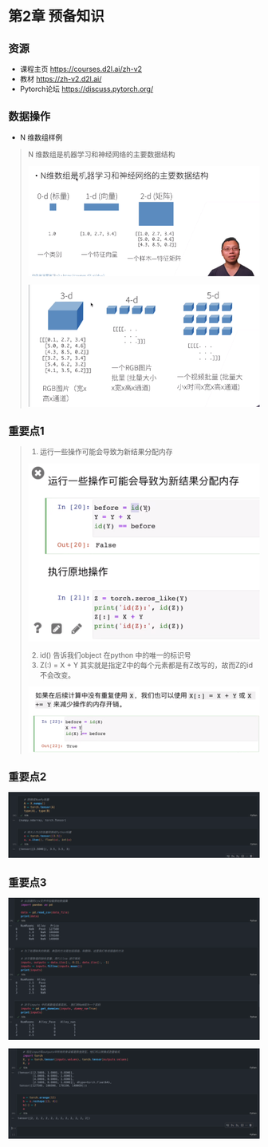 # 第2章 预备知识

## 资源

- 课程主页 https://courses.d2l.ai/zh-v2
- 教材 https://zh-v2.d2l.ai/
- Pytorch论坛 https://discuss.pytorch.org/



## 数据操作

- N 维数组样例
> N 维数组是机器学习和神经网络的主要数据结构
>
> 
>
> ![image-20230302093156474](images/image-20230302093156474.png)
>
> 
>
> ![image-20230302093456544](images/image-20230302093456544.png)





## 重要点1

> 1. 运行一些操作可能会导致为新结果分配内存
>
> ![image-20230304113240049](images/image-20230304113240049.png)
>
> 
>
> 2. id() 告诉我们object 在python 中的唯一的标识号
> 3. Z(:) = X + Y 其实就是指定Z中的每个元素都是有Z改写的，故而Z的id不会改变。
>
> ![image-20230304113658852](images/image-20230304113658852.png)



## 重要点2

![image-20230304114205591](images/image-20230304114205591.png)



## 重要点3

![image-20230304131843281](images/image-20230304131843281.png)



![image-20230304131912784](images/image-20230304131912784.png)
